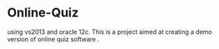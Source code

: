 # Online-Quiz
using vs2013 and oracle 12c. This is a project aimed at creating a demo version of online quiz software .
